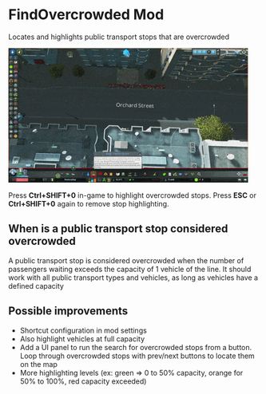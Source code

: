 # FindOvercrowded Mod

Locates and highlights public transport stops that are overcrowded

![GIF](https://github.com/Prazman/FindOvercrowdedMod/blob/master/FindOvercrowdedgif.gif)

Press **Ctrl+SHIFT+0** in-game to highlight overcrowded stops. Press **ESC** or **Ctrl+SHIFT+0** again to remove stop highlighting.

## When is a public transport stop considered overcrowded
A public transport stop is considered overcrowded when the number of passengers waiting exceeds the capacity of 1 vehicle of the line.
It should work with all public transport types and vehicles, as long as vehicles have a defined capacity

## Possible improvements
- Shortcut configuration in mod settings
- Also highlight vehicles at full capacity
- Add a UI panel to run the search for overcrowded stops from a button. Loop through overcrowded stops with prev/next buttons to locate them on the map
- More highlighting levels (ex: green => 0 to 50% capacity, orange for 50% to 100%, red capacity exceeded)

